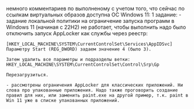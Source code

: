 немного комментариев по выполненому с учетом того, что сейчас по ссылкам виртуальных образов доступна ОС Windows 11:
1 задание:
    - задание локальной политики на ограничение запуска программ в Windows 11 (начиная с 22H2) не работает, чтобы выполнить надо было отключить запуск AppLocker как службы через реестр:
    
    [HKEY_LOCAL_MACHINE\SYSTEM\CurrentControlSet\Services\AppIDSvc]
    Параметру Start (REG_DWORD) задаем значение 4 (было 3).

    Затем удалить все параметры и подразделы ветки:
    HKEY_LOCAL_MACHINE\SYSTEM\CurrentControlSet\Control\Srp\Gp

    Перезагрузиться.
    
    - рассмотрены ограничения AppLocker для классических приложений. Ни слова про упакованные приложения. Надо также проговорить создание правил для них, или заменить paint.exe на другой пример, т.к. paint в Win 11 уже в списке упакованных приложений.

